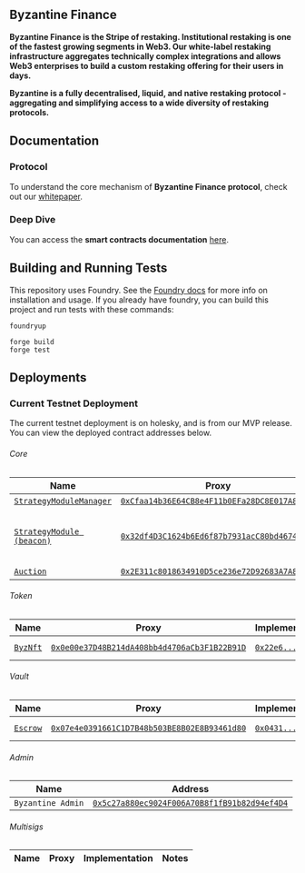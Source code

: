 ## Byzantine Finance

**Byzantine Finance is the Stripe of restaking. Institutional restaking is one of the fastest growing segments in Web3. Our white-label restaking infrastructure aggregates technically complex integrations and allows Web3 enterprises to build a custom restaking offering for their users in days.**

**Byzantine is a fully decentralised, liquid, and native restaking protocol - aggregating and simplifying access to a wide diversity of restaking protocols.**

## Documentation

### Protocol

To understand the core mechanism of **Byzantine Finance protocol**, check out our [whitepaper](https://docs.byzantine.fi/).

### Deep Dive

You can access the **smart contracts documentation** [here](https://github.com/Byzantine-Finance/byzantine-contracts/blob/main/docs/src/SUMMARY.md).

## Building and Running Tests

This repository uses Foundry. See the [Foundry docs](https://book.getfoundry.sh/) for more info on installation and usage. If you already have foundry, you can build this project and run tests with these commands:

```
foundryup

forge build
forge test
```

## Deployments

### Current Testnet Deployment

The current testnet deployment is on holesky, and is from our MVP release. You can view the deployed contract addresses below.

###### Core

| Name | Proxy | Implementation | Notes |
| -------- | -------- | -------- | -------- |
| [`StrategyModuleManager`](https://github.com/Byzantine-Finance/byzantine-contracts/blob/main/src/core/StrategyModuleManager.sol) | [`0xCfaa14b36E64CB8e4F11b0EFa28DC8E017A8C52f`](https://holesky.etherscan.io/address/0xCfaa14b36E64CB8e4F11b0EFa28DC8E017A8C52f) | [`0xE591...22Ff`](https://holesky.etherscan.io/address/0xE59132C95972FecE8D1686A304C983798fd022Ff) | Proxy: [`TUP@4.7.1`](https://github.com/OpenZeppelin/openzeppelin-contracts/blob/v4.7.1/contracts/proxy/transparent/TransparentUpgradeableProxy.sol) |
| [`StrategyModule (beacon)`](https://github.com/Byzantine-Finance/byzantine-contracts/blob/main/src/core/StrategyModule.sol) | [`0x32df4D3C1624b6Ed6f87b7931acC80bd46748eAD`](https://holesky.etherscan.io/address/0x32df4D3C1624b6Ed6f87b7931acC80bd46748eAD) | [`0x0649...1FE4`](https://holesky.etherscan.io/address/0x06492BAc2abC1E6543314EeB5F4e1d9a105D1FE4) | - Beacon: [`BeaconProxy`](https://github.com/OpenZeppelin/openzeppelin-contracts/blob/v4.7.1/contracts/proxy/beacon/BeaconProxy.sol) <br />- StrategyModules: [`UpgradeableBeacon`](https://github.com/OpenZeppelin/openzeppelin-contracts/blob/v4.7.1/contracts/proxy/beacon/UpgradeableBeacon.sol) |
| [`Auction`](https://github.com/Byzantine-Finance/byzantine-contracts/blob/main/src/core/Auction.sol) | [`0x2E311c8018634910D5ce236e72D92683A7A85A1e`](https://holesky.etherscan.io/address/0x2E311c8018634910D5ce236e72D92683A7A85A1e) | [`0x195A...8765`](https://holesky.etherscan.io/address/0x195A22ed47B7567FD6Be5B724CaD045Cf4188765) | Proxy: [`TUP@4.7.1`](https://github.com/OpenZeppelin/openzeppelin-contracts/blob/v4.7.1/contracts/proxy/transparent/TransparentUpgradeableProxy.sol) |

###### Token

| Name | Proxy | Implementation | Notes |
| -------- | -------- | -------- | -------- | 
| [`ByzNft`](https://github.com/Byzantine-Finance/byzantine-contracts/blob/main/src/tokens/ByzNft.sol) | [`0x0e00e37D48B214dA408bb4d4706aCb3F1B22B91D`](https://holesky.etherscan.io/address/0x0e00e37D48B214dA408bb4d4706aCb3F1B22B91D) | [`0x22e6...1215`](https://holesky.etherscan.io/address/0x22e623c70c776f894cEb284F4A4EFfA853C81215) | Proxy: [`TUP@4.7.1`](https://github.com/OpenZeppelin/openzeppelin-contracts/blob/v4.7.1/contracts/proxy/transparent/TransparentUpgradeableProxy.sol) |

###### Vault

| Name | Proxy | Implementation | Notes |
| -------- | -------- | -------- | -------- | 
| [`Escrow`](https://github.com/Byzantine-Finance/byzantine-contracts/blob/main/src/vault/Escrow.sol) | [`0x07e4e0391661C1D7B48b503BE8B02E8B93461d80`](https://holesky.etherscan.io/address/0x07e4e0391661C1D7B48b503BE8B02E8B93461d80) | [`0x0431...cF48`](https://holesky.etherscan.io/address/0x04311fa86EaAE2CF657D8E2c8a58E98bFd3CcF48) | Proxy: [`TUP@4.7.1`](https://github.com/OpenZeppelin/openzeppelin-contracts/blob/v4.7.1/contracts/proxy/transparent/TransparentUpgradeableProxy.sol) |

###### Admin

| Name | Address |
| -------- | -------- |
| `Byzantine Admin` | [`0x5c27a880ec9024F006A70B8f1fB91b82d94ef4D4`](https://holesky.etherscan.io/address/0x5c27a880ec9024F006A70B8f1fB91b82d94ef4D4)


###### Multisigs

| Name | Proxy | Implementation | Notes |
| -------- | -------- | -------- | -------- | 
